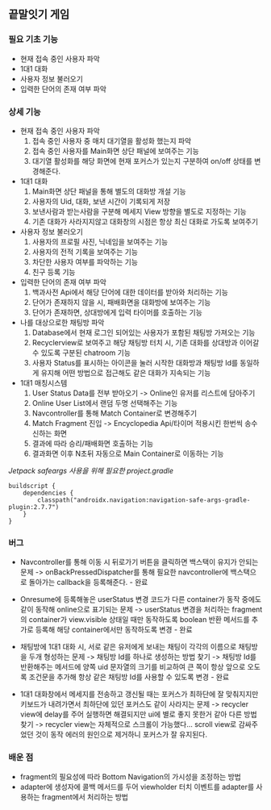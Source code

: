 ## 끝말잇기 게임

### 필요 기초 기능

- 현재 접속 중인 사용자 파악
- 1대1 대화
- 사용자 정보 불러오기
- 입력한 단어의 존재 여부 파악

### 상세 기능

- 현재 접속 중인 사용자 파악
	1. 접속 중인 사용자 중 매치 대기열을 활성화 했는지 파악
	2. 접속 중인 사용자를 Main화면 상단 패널에 보여주는 기능
	3. 대기열 활성화를 해당 화면에 현재 포커스가 있는지 구분하여 on/off 상태를 변경해준다.
- 1대1 대화
	1. Main화면 상단 패널을 통해 별도의 대화방 개설 기능
	2. 사용자의 Uid, 대화, 보낸 시간이 기록되게 저장
	3. 보낸사람과 받는사람을 구분해 메세지 View 방향을 별도로 지정하는 기능
	4. 기존 대화가 사라지지않고 대화창의 시점은 항상 최신 대화로 가도록 보여주기
- 사용자 정보 불러오기
	1. 사용자의 프로필 사진, 닉네임을 보여주는 기능
	2. 사용자의 전적 기록을 보여주는 기능
	3. 차단한 사용자 여부를 파악하는 기능
	4. 친구 등록 기능
- 입력한 단어의 존재 여부 파악
	1. 백과사전 Api에서 해당 단어에 대한 데이터를 받아와 처리하는 기능
	2. 단어가 존재하지 않을 시, 패배화면을 대화방에 보여주는 기능
	3. 단어가 존재하면, 상대방에게 입력 타이머를 호출하는 기능
- 나를 대상으로한 채팅방 파악
	1. Database에서 현재 로그인 되어있는 사용자가 포함된 채팅방 가져오는 기능
	2. Recyclerview로 보여주고 해당 채팅방 터치 시, 기존 대화를 상대방과 이어갈 수 있도록 구분된 chatroom 기능
	3. 사용자 Status를 표시하는 아이콘을 눌러 시작한 대화방과 채팅방 Id를 동일하게 유지해 어떤 방법으로 접근해도 같은 대화가 지속되는 기능
- 1대1 매칭시스템
	1. User Status Data를 전부 받아오기 -> Online인 유저를 리스트에 담아주기
	2. Online User List에서 랜덤 두명 선택해주는 기능
	3. Navcontroller를 통해 Match Container로 변경해주기
	4. Match Fragment 진입 -> Encyclopedia Api/타이머 적용시킨 한번씩 송수신하는 화면
	5. 결과에 따라 승리/패배화면 호출하는 기능
	6. 결과화면 이후 N초뒤 자동으로 Main Container로 이동하는 기능
	

*Jetpack safeargs 사용을 위해 필요한 project.gradle*
```
buildscript {
    dependencies {
        classpath("androidx.navigation:navigation-safe-args-gradle-plugin:2.7.7")
    }
}
```

### 버그

- Navcontroller를 통해 이동 시 뒤로가기 버튼을 클릭하면 백스택이 유지가 안되는 문제
-> onBackPressedDispatcher를 통해 필요한 navcontroller에 백스택으로 돌아가는 callback을 등록해준다. - 완료

- Onresume에 등록해놓은 userStatus 변경 코드가 다른 container가 동작 중에도 같이 동작해 online으로 표기되는 문제
-> userStatus 변경을 처리하는 fragment의 container가 view.visible 상태일 때만 동작하도록 boolean 반환 메서드를 추가로 등록해 해당 container에서만 동작하도록 변경 - 완료

- 채팅방에 1대1 대화 시, 서로 같은 유저에게 보내는 채팅이 각각의 이름으로 채팅방을 두개 형성하는 문제
-> 채팅방 Id를 하나로 생성하는 방법 찾기
-> 채팅방 Id를 반환해주는 메서드에 양쪽 uid 문자열의 크기를 비교하여 큰 쪽이 항상 앞으로 오도록 조건문을 추가해 항상 같은 채팅방 Id를 사용할 수 있도록 변경 - 완료 

- 1대1 대화창에서 메세지를 전송하고 갱신될 때는 포커스가 최하단에 잘 맞춰지지만 키보드가 내려가면서 최하단에 있던 포커스도 같이 사라지는 문제
-> recycler view에 delay를 주어 실행하면 해결되지만 ui에 별로 좋지 못한거 같아 다른 방법 찾기
-> recycler view는 자체적으로 스크롤이 가능했다... scroll view로 감싸주었던 것이 동작 에러의 원인으로 제거하니 포커스가 잘 유지된다.

### 배운 점

- fragment의 필요성에 따라 Bottom Navigation의 가시성을 조정하는 방법
- adapter에 생성자에 콜백 메서드를 두어 viewholder 터치 이벤트를 adapter를 사용하는 fragment에서 처리하는 방법
